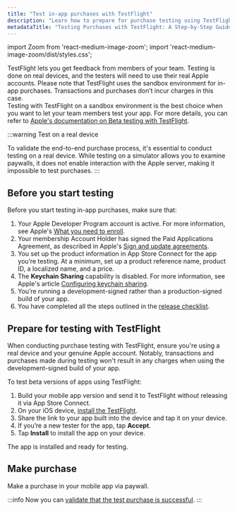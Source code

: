 ```yaml
---
title: "Test in-app purchases with TestFlight"
description: "Learn how to prepare for purchase testing using TestFlight, ensuring smooth testing processes on real devices with genuine Apple accounts. Follow this guide to seamlessly validate your app's purchase flow"
metadataTitle: "Testing Purchases with TestFlight: A Step-by-Step Guide"
---
```


import Zoom from 'react-medium-image-zoom';
import 'react-medium-image-zoom/dist/styles.css';

TestFlight lets you get feedback from members of your team. Testing is done on real devices, and the testers will need to use their real Apple accounts. Please note that TestFlight uses the sandbox environment for in-app purchases. Transactions and purchases don’t incur charges in this case.  
Testing with TestFlight on a sandbox environment is the best choice when you want to let your team members test your app. For more details, you can refer to [Apple's documentation on Beta testing with TestFlight](https://developer.apple.com/testflight/).

:::warning
Test on a real device

To validate the end-to-end purchase process, it's essential to conduct testing on a real device. While testing on a simulator allows you to examine paywalls, it does not enable interaction with the Apple server, making it impossible to test purchases.
:::

## Before you start testing

Before you start testing in-app purchases, make sure that:

1. Your Apple Developer Program account is active. For more information, see Apple's [What you need to enroll](https://developer.apple.com/programs/enroll).
2. Your membership Account Holder has signed the Paid Applications Agreement, as described in Apple's [Sign and update agreements](https://developer.apple.com/help/app-store-connect/manage-agreements/sign-and-update-agreements).
3. You set up the product information in App Store Connect for the app you’re testing. At a minimum, set up a product reference name, product ID, a localized name, and a price.
4. The **Keychain Sharing** capability is disabled. For more information, see Apple's article [Configuring keychain sharing](https://developer.apple.com/documentation/xcode/configuring-keychain-sharing).
5. You’re running a development-signed rather than a production-signed build of your app. 
6. You have completed all the steps outlined in the [release checklist](release-checklist).

## Prepare for testing with TestFlight

When conducting purchase testing with TestFlight, ensure you're using a real device and your genuine Apple account. Notably, transactions and purchases made during testing won't result in any charges when using the development-signed build of your app.

To test beta versions of apps using TestFlight:

1. Build your mobile app version and send it to TestFlight without releasing it via App Store Connect.
2. On your iOS device, [install the TestFlight](https://itunes.apple.com/us/app/testflight/id899247664?mt=8).
3. Share the link to your app built into the device and tap it on your device.
4. If you’re a new tester for the app, tap **Accept**.
5. Tap **Install** to install the app on your device.

The app is installed and ready for testing.

## Make purchase

Make a purchase in your mobile app via paywall.

:::info
Now you can [validate that the test purchase is successful](validate-test-purchases).
:::